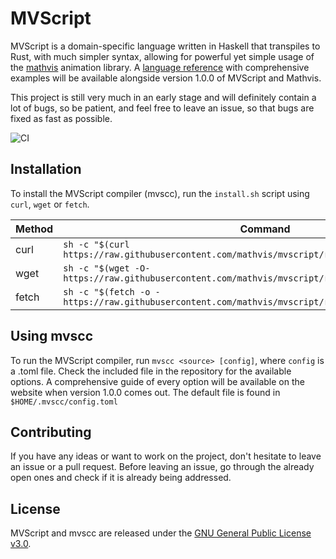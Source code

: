 # MVScript

MVScript is a domain-specific language written in Haskell that transpiles to Rust, with much simpler syntax, allowing for powerful yet simple usage of the [mathvis](https://github.com/mathvis/mathvis-core) animation library.
A [language reference](https://github.com/mathvis/mvscript-docs) with comprehensive examples will be available alongside version 1.0.0 of MVScript and Mathvis.

This project is still very much in an early stage and will definitely contain a lot of bugs, so be patient, and feel free to leave an issue, so that bugs are fixed as fast as possible.

![CI](https://github.com/mathvis/mvscript/actions/workflows/haskell.yml/badge.svg)

## Installation

To install the MVScript compiler (mvscc), run the `install.sh` script using `curl`, `wget` or `fetch`.

| Method | Command |
|---|---|
|curl|`sh -c "$(curl https://raw.githubusercontent.com/mathvis/mvscript/refs/heads/main/install.sh)"`|
|wget|`sh -c "$(wget -O- https://raw.githubusercontent.com/mathvis/mvscript/refs/heads/main/install.sh)"`|
|fetch|`sh -c "$(fetch -o - https://raw.githubusercontent.com/mathvis/mvscript/refs/heads/main/install.sh)"`|

## Using mvscc

To run the MVScript compiler, run `mvscc <source> [config]`, where `config` is a .toml file. Check the included file in the repository for the available options. A comprehensive guide of every option will be available on the website when version 1.0.0 comes out. The default file is found in `$HOME/.mvscc/config.toml`

## Contributing

If you have any ideas or want to work on the project, don't hesitate to leave an issue or a pull request. Before leaving an issue, go through the already open ones and check if it is already being addressed.

## License

MVScript and mvscc are released under the [GNU General Public License v3.0](https://github.com/mathvis/mvscript/blob/main/LICENSE).

